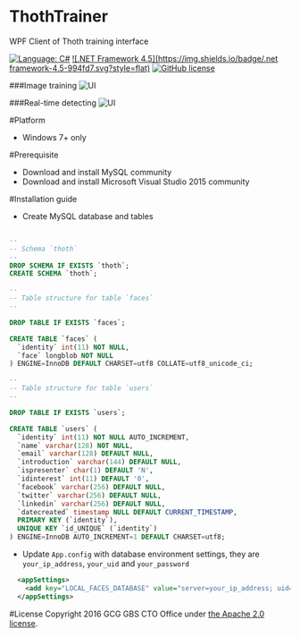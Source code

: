# ThothTrainer
WPF Client of Thoth training interface

[![Language: C#](https://img.shields.io/badge/language-C%23-994fd7.svg?style=flat)](https://github.com/CognitiveBuild/ThothTrainer)
[![.NET Framework 4.5](https://img.shields.io/badge/.net framework-4.5-994fd7.svg?style=flat)](https://github.com/CognitiveBuild/ThothTrainer)
[![GitHub license](https://img.shields.io/badge/license-Apache%202-blue.svg)](https://raw.githubusercontent.com/CognitiveBuild/ThothTrainer/master/LICENSE)

###Image training
![UI](https://cloud.githubusercontent.com/assets/1511528/18657050/2afc9ea4-7f29-11e6-9c81-6f5c4d0b2356.png)

###Real-time detecting
![UI](https://cloud.githubusercontent.com/assets/1511528/18657203/8cdbcc02-7f2a-11e6-87d9-9e554c190e5e.png)

#Platform
* Windows 7+ only

#Prerequisite
* Download and install MySQL community
* Download and install Microsoft Visual Studio 2015 community

#Installation guide
* Create MySQL database and tables
```sql

--
-- Schema `thoth`
--
DROP SCHEMA IF EXISTS `thoth`;
CREATE SCHEMA `thoth`;

--
-- Table structure for table `faces`
--

DROP TABLE IF EXISTS `faces`;

CREATE TABLE `faces` (
  `identity` int(11) NOT NULL,
  `face` longblob NOT NULL
) ENGINE=InnoDB DEFAULT CHARSET=utf8 COLLATE=utf8_unicode_ci;

--
-- Table structure for table `users`
--

DROP TABLE IF EXISTS `users`;

CREATE TABLE `users` (
  `identity` int(11) NOT NULL AUTO_INCREMENT,
  `name` varchar(128) NOT NULL,
  `email` varchar(128) DEFAULT NULL,
  `introduction` varchar(144) DEFAULT NULL,
  `ispresenter` char(1) DEFAULT 'N',
  `idinterest` int(11) DEFAULT '0',
  `facebook` varchar(256) DEFAULT NULL,
  `twitter` varchar(256) DEFAULT NULL,
  `linkedin` varchar(256) DEFAULT NULL,
  `datecreated` timestamp NULL DEFAULT CURRENT_TIMESTAMP,
  PRIMARY KEY (`identity`),
  UNIQUE KEY `id_UNIQUE` (`identity`)
) ENGINE=InnoDB AUTO_INCREMENT=1 DEFAULT CHARSET=utf8;

```
* Update `App.config` with database environment settings, they are `your_ip_address`, `your_uid` and `your_password`
```xml
  <appSettings>
    <add key="LOCAL_FACES_DATABASE" value="server=your_ip_address; uid=your_uid; pwd=your_password; database=thoth; charset=utf8"/>
  </appSettings>
```

#License
Copyright 2016 GCG GBS CTO Office under [the Apache 2.0 license](LICENSE).

